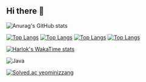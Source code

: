 ## Hi there 👋

![Anurag's GitHub stats](https://github-readme-stats.vercel.app/api?username=yeominizzang&show_icons=true&theme=radical)

[![Top Langs](https://github-readme-stats.vercel.app/api/top-langs/?username=yeominizzang)](https://github.com/ayeominizzang/github-readme-stats)
[![Top Langs](https://github-readme-stats.vercel.app/api/top-langs/?username=yeominizzang&exclude_repo=github-readme-stats,yeominizzang.github.io)](https://github.com/yeominizzang/github-readme-stats)
[![Top Langs](https://github-readme-stats.vercel.app/api/top-langs/?username=yeominizzang&langs_count=8)](https://github.com/yeominizzang/github-readme-stats)
[![Top Langs](https://github-readme-stats.vercel.app/api/top-langs/?username=yeominizzang&layout=compact)](https://github.com/yeominizzang/github-readme-stats)

[![Harlok's WakaTime stats](https://github-readme-stats.vercel.app/api/wakatime?username=ffflabs)](https://github.com/yeominizzang/github-readme-stats)



<img alt="Java" src ="https://img.shields.io/badge/Java-007396.svg?&style=for-the-badge&logo=Java&logoColor=white"/>



[![Solved.ac yeominizzang](http://mazassumnida.wtf/api/v2/generate_badge?boj=kimyeomin)](https://solved.ac/kimyeomin/)

